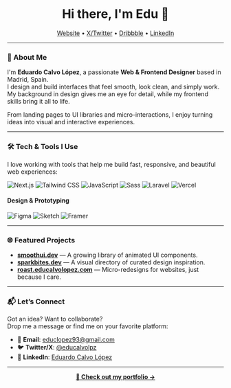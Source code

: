 <!-- Banner section (optional) -->
<!--
<p align="center">
  <img src="your-banner-url-here" width="100%" alt="Edu Calvo – Web Designer & Frontend Developer" />
</p>
-->

<h1 align="center">Hi there, I'm Edu 👋</h1>

<p align="center">
  <a href="https://educalvolopez.com" target="_blank">Website</a> •
  <a href="https://x.com/educalvolpz" target="_blank">X/Twitter</a> •
  <a href="https://dribbble.com/educlopez93" target="_blank">Dribbble</a> •
  <a href="https://www.linkedin.com/in/educlopez/" target="_blank">LinkedIn</a>
</p>

---

### 🎨 About Me

I'm **Eduardo Calvo López**, a passionate **Web & Frontend Designer** based in Madrid, Spain.  
I design and build interfaces that feel smooth, look clean, and simply work. My background in design gives me an eye for detail, while my frontend skills bring it all to life.

From landing pages to UI libraries and micro-interactions, I enjoy turning ideas into visual and interactive experiences.

---

### 🛠 Tech & Tools I Use

I love working with tools that help me build fast, responsive, and beautiful web experiences:

![Next.js](https://img.shields.io/badge/Next.js-000?logo=nextdotjs&logoColor=fff&style=flat)
![Tailwind CSS](https://img.shields.io/badge/Tailwind-06B6D4?logo=tailwindcss&logoColor=fff&style=flat)
![JavaScript](https://img.shields.io/badge/JavaScript-F7DF1E?logo=javascript&logoColor=000&style=flat)
![Sass](https://img.shields.io/badge/Sass-C69?logo=sass&logoColor=fff&style=flat)
![Laravel](https://img.shields.io/badge/Laravel-FF2D20?logo=laravel&logoColor=fff&style=flat)
![Vercel](https://img.shields.io/badge/Vercel-000?logo=vercel&logoColor=fff&style=flat)

#### Design & Prototyping

![Figma](https://img.shields.io/badge/Figma-F24E1E?logo=figma&logoColor=fff&style=flat)
![Sketch](https://img.shields.io/badge/Sketch-F7B500?logo=sketch&logoColor=fff&style=flat)
![Framer](https://img.shields.io/badge/Framer-05F?logo=framer&logoColor=fff&style=flat)

---

### 🌐 Featured Projects

- [**smoothui.dev**](https://smoothui.dev) — A growing library of animated UI components.
- [**sparkbites.dev**](https://sparkbites.dev) — A visual directory of curated design inspiration.
- [**roast.educalvolopez.com**](https://roast.educalvolopez.com) — Micro-redesigns for websites, just because I care.

---

### 📬 Let’s Connect

Got an idea? Want to collaborate?  
Drop me a message or find me on your favorite platform:

- 📩 **Email**: educlopez93@gmail.com  
- 🐦 **Twitter/X**: [@educalvolpz](https://x.com/educalvolpz)  
- 💼 **LinkedIn**: [Eduardo Calvo López](https://www.linkedin.com/in/educlopez/)

---

<p align="center">
  <strong><a href="https://educalvolopez.com" target="_blank">👀 Check out my portfolio →</a></strong>
</p>
